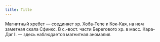```yaml
---
title: Title
---
```


Магнитный хребет — соединяет хр. Хоба-Тепе и Кок-Кая, на нем заметная скала
Сфинкс. В с.-вост. части Берегового хр. в масс. Кара-Даг I. — здесь наблюдается
магнитная аномалия.
